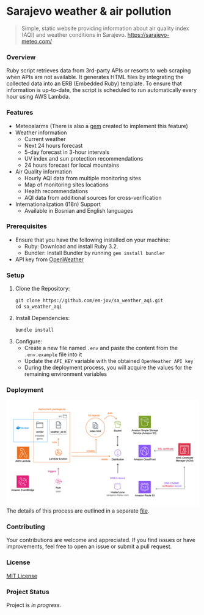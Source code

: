 # Sarajevo weather & air pollution
> Simple, static website providing information about air quality index (AQI) and weather conditions in Sarajevo. https://sarajevo-meteo.com/

### Overview

Ruby script retrieves data from 3rd-party APIs or resorts to web scraping when APIs are not available. It generates HTML files by integrating the collected data into an ERB (Embedded Ruby) template. To ensure that information is up-to-date, the script is scheduled to run automatically every hour using AWS Lambda.

### Features
- Meteoalarms (There is also a [gem](https://github.com/em-jov/meteoalarm) created to implement this feature)
- Weather information
    - Current weather 
    - Next 24 hours forecast
    - 5-day forecast in 3-hour intervals
    - UV index and sun protection recommendations
    - 24 hours forecast for local mountains 
- Air Quality information
    - Hourly AQI data from multiple monitoring sites
    - Map of monitoring sites locations 
    - Health recommendations
    - AQI data from additional sources for cross-verification
- Internationalization (I18n) Support
    - Available in Bosnian and English languages

### Prerequisites

- Ensure that you have the following installed on your machine:
    - Ruby: Download and install Ruby 3.2.
    - Bundler: Install Bundler by running `gem install bundler`
- API key from [OpenWeather](https://openweathermap.org/api) 

### Setup
1. Clone the Repository:
    ```
    git clone https://github.com/em-jov/sa_weather_aqi.git
    cd sa_weather_aqi
    ```
2. Install Dependencies:
    ```
    bundle install
    ```
3. Configure:
    - Create a new file named `.env` and paste the content from the `.env.example` file into it
    - Update the `API_KEY` variable with the obtained `OpenWeather API key`
    - During the deployment process, you will acquire the values for the remaining environment variables

### Deployment

![image info](./images/deployment.png)
The details of this process are outlined in a separate [file](DEPLOYMENT.md).

### Contributing
Your contributions are welcome and appreciated. If you find issues or have improvements, feel free to open an issue or submit a pull request.

### License
[MIT License](MIT-LICENCE.txt)

### Project Status
Project is _in progress_.